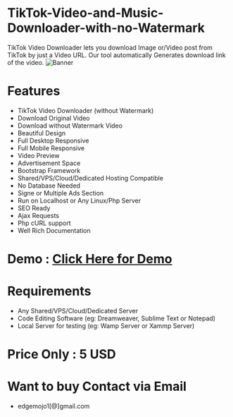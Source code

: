 # TikTok-Video-and-Music-Downloader-with-no-Watermark
TikTok Video Downloader lets you download Image or/Video post from TikTok by just a Video URL. Our tool automatically Generates download link of the video.
![Banner](https://user-images.githubusercontent.com/45661927/82603383-dd72e580-9bb2-11ea-848f-f47bdf913e67.jpg)
# Features
* TikTok Video Downloader (without Watermark)
* Download Original Video
* Download without Watermark Video
* Beautiful Design
* Full Desktop Responsive
* Full Mobile Responsive
* Video Preview
* Advertisement Space
* Bootstrap Framework
* Shared/VPS/Cloud/Dedicated Hosting Compatible
* No Database Needed
* Signe or Multiple Ads Section
* Run on Localhost or Any Linux/Php Server
* SEO Ready
* Ajax Requests
* Php cURL support
* Well Rich Documentation

# Demo : [Click Here for Demo](http://edgemojo.com/tik-tok-videos-downloader-v3/)

# Requirements
* Any Shared/VPS/Cloud/Dedicated Server
* Code Editing Software (eg: Dreamweaver, Sublime Text or Notepad)
* Local Server for testing (eg: Wamp Server or Xammp Server)

# Price Only : 5 USD

# Want to buy Contact via Email
* edgemojo1[@]gmail.com
